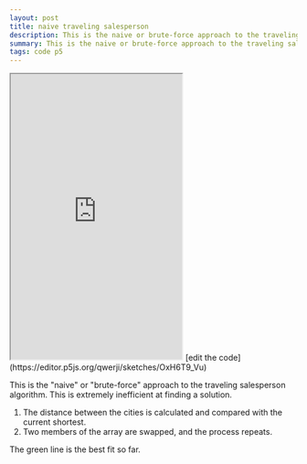```yaml
---
layout: post
title: naive traveling salesperson
description: This is the naive or brute-force approach to the traveling salesperson algorithm.
summary: This is the naive or brute-force approach to the traveling salesperson algorithm.
tags: code p5
---
```

<iframe style="height: 500px" src="https://editor.p5js.org/qwerji/full/OxH6T9_Vu"></iframe>
[edit the code](https://editor.p5js.org/qwerji/sketches/OxH6T9_Vu)

This is the "naive" or "brute-force" approach to the traveling salesperson algorithm. This is extremely inefficient at finding a solution.
1. The distance between the cities is calculated and compared with the current shortest.
1. Two members of the array are swapped, and the process repeats. 

The green line is the best fit so far.
